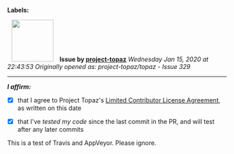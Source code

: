 **Labels:**



<a href="https://github.com/project-topaz"><img src="https://avatars0.githubusercontent.com/u/57245158?v=4" width="96" height="96" hspace="10"></img></a> **Issue by [project-topaz](https://github.com/project-topaz)**
_Wednesday Jan 15, 2020 at 22:43:53_
_Originally opened as: project-topaz/topaz - Issue 329_

----

<!-- place 'x' mark between square [] brackets to affirm: -->
**_I affirm:_**
- [x] that I agree to Project Topaz's [Limited Contributor License Agreement](https://github.com/project-topaz/topaz/blob/master/CONTRIBUTOR_AGREEMENT.md), as written on this date
- [x] that I've _tested my code_ since the last commit in the PR, and will test after any later commits

This is a test of Travis and AppVeyor. Please ignore.


